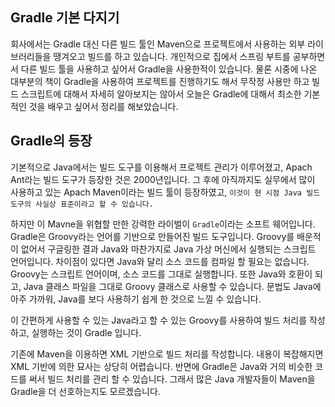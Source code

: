 ## Gradle 기본 다지기

회사에서는 Gradle 대신 다른 빌드 툴인 Maven으로 프로젝트에서 사용하는 외부 라이브러리들을 땡겨오고 빌드를 하고 있습니다. 개인적으로 집에서 스프링 부트를 공부하면서 다른 빌드 툴을 사용하고 싶어서 Gradle을 사용한적이 있습니다. 물론 시중에 나온 대부분의 책이 Gradle을 사용하여 프로젝트를 진행하기도 해서 무작정 사용만 하고 빌드 스크립트에 대해서 자세히 알아보지는 않아서 오늘은 Gradle에 대해서 최소한 기본적인 것을 배우고 싶어서 정리를 해보았습니다.

## Gradle의 등장

기본적으로 Java에서는 빌드 도구를 이용해서 프로젝트 관리가 이루어졌고, Apach Ant라는 빌드 도구가 등장한 것은 2000년입니다. 그 후에 아직까지도 실무에서 많이 사용하고 있는 Apach Maven이라는 빌드 툴이 등장하였고, `이것이 현 시점 Java 빌드 도구의 사실상 표준이라고 할 수 있습니다.`

하지만 이 Mavne을 위협할 만한 강력한 라이벌이 `Gradle`이라는 소프트 웨어입니다. Gradle은 Groovy라는 언어를 기반으로 만들어진 빌드 도구입니다. Groovy를 배운적이 없어서 구글링한 결과 Java와 마찬가지로 Java 가상 머신에서 실행되는 스크립트 언어입니다. 차이점이 있다면 Java와 달리 소스 코드를 컴파일 할 필요는 없습니다. Groovy는 스크립트 언어이며, 소스 코드를 그대로 실행합니다. 또한 Java와 호환이 되고, Java 클래스 파일을 그대로 Groovy 클래스로 사용할 수 있습니다. 문법도 Java에 아주 가까워, Java를 보다 사용하기 쉽게 한 것으로 느낄 수 있습니다. 

이 간편하게 사용할 수 있는 Java라고 할 수 있는 Groovy를 사용하여 빌드 처리를 작성하고, 실행하는 것이 Gradle 입니다.

기존에 Maven을 이용하면 XML 기반으로 빌드 처리를 작성합니다. 내용이 복잡해지면 XML 기반에 의한 묘사는 상당히 어렵습니다. 반면에 Gradle은 Java와 거의 비슷한 코드를 써서 빌드 처리를 관리 할 수 있습니다. 그래서 많은 Java 개발자들이 Maven을 Gradle을 더 선호하는지도 모르겠습니다.



